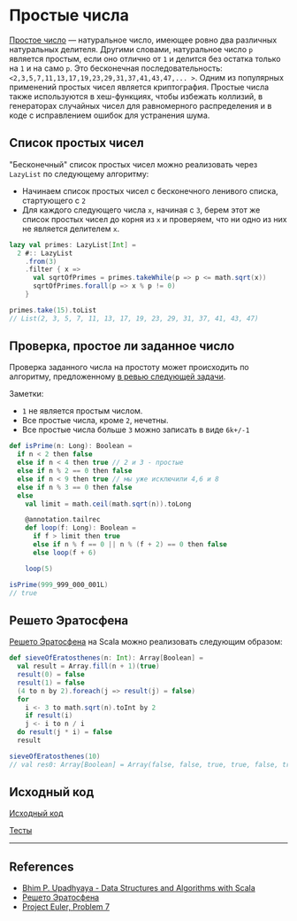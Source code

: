 # Простые числа

[Простое число](https://ru.wikipedia.org/wiki/%D0%9F%D1%80%D0%BE%D1%81%D1%82%D0%BE%D0%B5_%D1%87%D0%B8%D1%81%D0%BB%D0%BE) — 
натуральное число, имеющее ровно два различных натуральных делителя. 
Другими словами, натуральное число `p` является простым, если оно отлично от `1` 
и делится без остатка только на `1` и на само `p`.
Это бесконечная последовательность: `<2,3,5,7,11,13,17,19,23,29,31,37,41,43,47,... >`. 
Одним из популярных применений простых чисел является криптография. 
Простые числа также используются в хеш-функциях, чтобы избежать коллизий, 
в генераторах случайных чисел для равномерного распределения и в коде с исправлением ошибок для устранения шума. 

## Список простых чисел

"Бесконечный" список простых чисел можно реализовать через `LazyList` по следующему алгоритму:

- Начинаем список простых чисел с бесконечного ленивого списка, стартующего с `2`
- Для каждого следующего числа `x`, начиная с `3`, берем этот же список простых чисел до корня из `x` 
  и проверяем, что ни одно из них не является делителем `x`.

```scala
lazy val primes: LazyList[Int] =
  2 #:: LazyList
    .from(3)
    .filter { x =>
      val sqrtOfPrimes = primes.takeWhile(p => p <= math.sqrt(x))
      sqrtOfPrimes.forall(p => x % p != 0)
    }

primes.take(15).toList
// List(2, 3, 5, 7, 11, 13, 17, 19, 23, 29, 31, 37, 41, 43, 47)
```

## Проверка, простое ли заданное число

Проверка заданного числа на простоту может происходить по алгоритму, предложенному 
[в ревью следующей задачи](https://projecteuler.net/problem=7).

Заметки:
- `1` не является простым числом. 
- Все простые числа, кроме `2`, нечетны. 
- Все простые числа больше `3` можно записать в виде `6k+/-1`

```scala
def isPrime(n: Long): Boolean =
  if n < 2 then false
  else if n < 4 then true // 2 и 3 - простые
  else if n % 2 == 0 then false
  else if n < 9 then true // мы уже исключили 4,6 и 8
  else if n % 3 == 0 then false
  else
    val limit = math.ceil(math.sqrt(n)).toLong

    @annotation.tailrec
    def loop(f: Long): Boolean =
      if f > limit then true
      else if n % f == 0 || n % (f + 2) == 0 then false
      else loop(f + 6)

    loop(5)

isPrime(999_999_000_001L)
// true
```

## Решето Эратосфена

[Решето Эратосфена][sieve] на Scala можно реализовать следующим образом:

```scala
def sieveOfEratosthenes(n: Int): Array[Boolean] =
  val result = Array.fill(n + 1)(true)
  result(0) = false
  result(1) = false
  (4 to n by 2).foreach(j => result(j) = false)
  for
    i <- 3 to math.sqrt(n).toInt by 2
    if result(i)
    j <- i to n / i
  do result(j * i) = false
  result

sieveOfEratosthenes(10)
// val res0: Array[Boolean] = Array(false, false, true, true, false, true, false, true, false, false, false)
```

## Исходный код

[Исходный код](https://gitflic.ru/project/artemkorsakov/scalabook/blob?file=examples%2Fsrc%2Fmain%2Fscala%2Falgorithms%2Ffundamental%2FPrimes.scala&plain=1)

[Тесты](https://gitflic.ru/project/artemkorsakov/scalabook/blob?file=examples%2Fsrc%2Ftest%2Fscala%2Falgorithms%2Ffundamental%2FPrimesSuite.scala)


---

## References

- [Bhim P. Upadhyaya - Data Structures and Algorithms with Scala](https://link.springer.com/book/10.1007/978-3-030-12561-5)
- [Решето Эратосфена][sieve]
- [Project Euler, Problem 7](https://projecteuler.net/problem=7)

[sieve]:https://ru.wikipedia.org/wiki/%D0%A0%D0%B5%D1%88%D0%B5%D1%82%D0%BE_%D0%AD%D1%80%D0%B0%D1%82%D0%BE%D1%81%D1%84%D0%B5%D0%BD%D0%B0